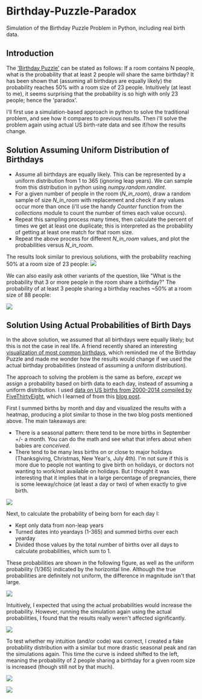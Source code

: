 # Birthday-Puzzle-Paradox
Simulation of the Birthday Puzzle Problem in Python, including real birth data.

## Introduction
The ['Birthday Puzzle'](https://en.wikipedia.org/wiki/Birthday_problem) can be stated as follows: If a room contains N people, what is the probability that at least 2 people will share the same birthday? It has been shown that (assuming all birthdays are equally likely) the probability reaches 50% with a room size of 23 people. Intuitively (at least to me), it seems surprising that the probability is so high with only 23 people; hence the 'paradox'. 

I'll first use a simulation-based approach in python to solve the traditional problem, and see how it compares to previous results. Then i'll solve the problem again using actual US birth-rate data and see if/how the results change.


## Solution Assuming Uniform Distribution of Birthdays
- Assume all birthdays are equally likely. This can be represented by a uniform distribution from 1 to 365 (ignoring leap years). We can sample from this distribution in python using *numpy.random.randint*.
- For a given number of people in the room (*N_in_room*), draw a random sample of size *N_in_room* with replacement and check if any values occur more than once (i'll use the handy *Counter* function from the *collections* module to count the number of times each value occurs).
- Repeat this sampling process many times, then calculate the percent of times we get at least one duplicate; this is interpreted as the probability of getting at least one match for that room size.
- Repeat the above process for different *N_in_room* values, and plot the probabilities versus *N_in_room*.

The results look similar to previous solutions, with the probability reaching 50% at a room size of 23 people:
![](images/p_gte2_vs_N_uniform.png)

We can also easily ask other variants of the question, like "What is the probability that 3 or more people in the room share a birthday?" The probability of at least 3 people sharing a birthday reaches ~50% at a room size of 88 people:

![](images/p_gte2_gte3_vs_N_uniform.png)


## Solution Using Actual Probabilities of Birth Days

In the above solution, we assumed that all birthdays were equally likely; but this is not the case in real life. A friend recently shared an interesting [visualization of most common birthdays](http://www.vizwiz.com/2012/05/how-common-is-your-birthday-find-out.html), which reminded me of the Birthday Puzzle and made me wonder how the results would change if we used the actual birthday probabilities (instead of assuming a uniform distribution). 

The approach to solving the problem is the same as before, _except_ we assign a probability based on birth data to each day, instead of assuming a uniform distribution. I used [data on US births from 2000-2014 compiled by FiveThirtyEight](https://github.com/fivethirtyeight/data/tree/master/births), which I learned of from this [blog post](http://thedailyviz.com/2016/09/17/how-common-is-your-birthday-dailyviz/). 

First I summed births by month and day and visualized the results with a heatmap, producing a plot similar to those in the two blog posts mentioned above. The main takeaways are:
- There is a seasonal pattern: there tend to be more births in September +/- a month. You can do the math and see what that infers about when babies are _conceived_.
- There tend to be many less births on or close to major holidays (Thanksgiving, Christmas, New Year's, July 4th). I'm not sure if this is more due to people not wanting to give birth on holidays, or doctors not wanting to work/not available on holidays. But I thought it was interesting that it implies that in a large percentage of pregnancies, there is some leeway/choice (at least a day or two) of when exactly to give birth.

![](images/births_heatmap.png)


Next, to calculate the probability of being born for each day I:

- Kept only data from non-leap years
- Turned dates into yeardays (1-365) and summed births over each yearday
- Divided those values by the total number of births over all days to calculate probabilities, which sum to 1. 

These probabilities are shown in the following figure, as well as the uniform probability (1/365) indicated by the horizontal line. Although the true probabilities are definitely not uniform, the difference in magnitude isn't that large.

![](images/birth_prob_vs_yday.png)

Intuitively, I expected that using the actual probabilities would increase the probability. However, running the simulation again using the actual probabilities, I found that the results really weren't affected significantly. 

![](images/p_gte2_vs_N_uniform_actual.png)

To test whether my intuition (and/or code) was correct, I created a fake probability distribution with a similar but more drastic seasonal peak and ran the simulations again. This time the curve is indeed shifted to the left, meaning the probability of 2 people sharing a birthday for a given room size is increased (though still not by that much).

![](images/fake_birth_prob_vs_yday.png)

![](images/p_gte2_vs_N_uniform_fakeprobs.png)